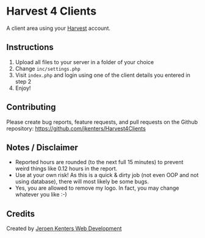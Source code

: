 # Harvest 4 Clients

A client area using your [Harvest](http://www.getharvest.com) account.

## Instructions

1. Upload all files to your server in a folder of your choice
2. Change `inc/settings.php`
3. Visit `index.php` and login using one of the client details you entered in step 2
4. Enjoy!

## Contributing

Please create bug reports, feature requests, and pull requests on the Github repository: https://github.com/jkenters/Harvest4Clients

## Notes / Disclaimer

- Reported hours are rounded (to the next full 15 minutes) to prevent weird things like 0.12 hours in the report.
- Use at your own risk! As this is a quick & dirty job (not even OOP and not using database), there will most likely be some bugs.
- Yes, you are allowed to remove my logo. In fact, you may change whatever you like :-)

## Credits

Created by [Jeroen Kenters Web Development](http://www.kenters.com)
